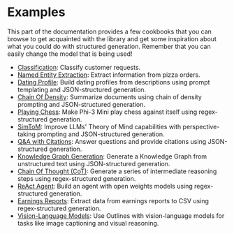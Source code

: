 # Examples

This part of the documentation provides a few cookbooks that you can browse to get acquainted with the library and get some inspiration about what you could do with structured generation. Remember that you can easily change the model that is being used!

- [Classification](classification.md): Classify customer requests.
- [Named Entity Extraction](extraction.md): Extract information from pizza orders.
- [Dating Profile](dating_profiles.md): Build dating profiles from descriptions using prompt templating and JSON-structured generation.
- [Chain Of Density](chain_of_density.md): Summarize documents using chain of density prompting and JSON-structured generation.
- [Playing Chess](models_playing_chess.md): Make Phi-3 Mini play chess against itself using regex-structured generation.
- [SimToM](simtom.md): Improve LLMs' Theory of Mind capabilities with perspective-taking prompting and JSON-structured generation.
- [Q&A with Citations](qa-with-citations.md): Answer questions and provide citations using JSON-structured generation.
- [Knowledge Graph Generation](knowledge_graph_extraction.md): Generate a Knowledge Graph from unstructured text using JSON-structured generation.
- [Chain Of Thought (CoT)](chain_of_thought.md): Generate a series of intermediate reasoning steps using regex-structured generation.
- [ReAct Agent](react_agent.md): Build an agent with open weights models using regex-structured generation.
- [Earnings Reports](earnings-reports.md): Extract data from earnings reports to CSV using regex-structured generation.
- [Vision-Language Models](atomic_caption.md): Use Outlines with vision-language models for tasks like image captioning and visual reasoning.
